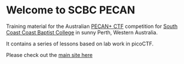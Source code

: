 # Welcome to SCBC PECAN

Training material for the Australian [PECAN+ CTF](https://pecanplus.ecusdf.org/) competition for [South Coast Coast Baptist College](https://www.scbc.wa.edu.au/) in sunny Perth, Western Australia. 

It contains a series of lessons based on lab work in picoCTF.

Please check out the [main site here](https://ding0t.github.io/scbc_pecan/)